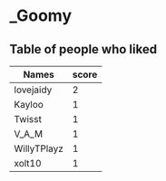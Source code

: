 # _Goomy
## Table of people who liked
Names | score
--- | ---
lovejaidy | 2
Kayloo | 1
Twisst | 1
V_A_M | 1
WillyTPlayz | 1
xolt10 | 1
